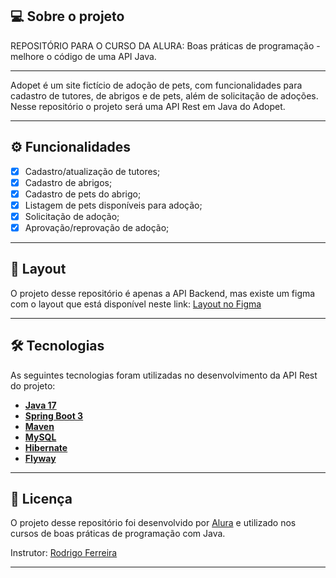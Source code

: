 ## 💻 Sobre o projeto

REPOSITÓRIO PARA O CURSO DA ALURA: Boas práticas de programação - melhore o código de uma API Java.

---

Adopet é um site fictício de adoção de pets, com funcionalidades para cadastro de tutores, de abrigos e de pets, além de solicitação de adoções. Nesse repositório o projeto será uma API Rest em Java do Adopet.

---

## ⚙️ Funcionalidades

- [x] Cadastro/atualização de tutores;
- [x] Cadastro de abrigos;
- [x] Cadastro de pets do abrigo;
- [x] Listagem de pets disponíveis para adoção;
- [x] Solicitação de adoção;
- [x] Aprovação/reprovação de adoção;

---

## 🎨 Layout

O projeto desse repositório é apenas a API Backend, mas existe um figma com o layout que está disponível neste link: <a href="https://www.figma.com/file/TlfkDoIu8uyjZNla1T8TpH?embed_host=notion&kind=&node-id=518%3A11&t=esSUkfGQEWUeUASj-1&type=design&viewer=1">Layout no Figma</a>

---

## 🛠 Tecnologias

As seguintes tecnologias foram utilizadas no desenvolvimento da API Rest do projeto:

- **[Java 17](https://www.oracle.com/java)**
- **[Spring Boot 3](https://spring.io/projects/spring-boot)**
- **[Maven](https://maven.apache.org)**
- **[MySQL](https://www.mysql.com)**
- **[Hibernate](https://hibernate.org)**
- **[Flyway](https://flywaydb.org)**

---

## 📝 Licença

O projeto desse repositório foi desenvolvido por [Alura](https://www.alura.com.br) e utilizado nos cursos de boas práticas de programação com Java.

Instrutor: [Rodrigo Ferreira](https://cursos.alura.com.br/user/rodrigo-ferreira)

---

